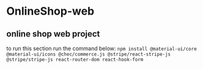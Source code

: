 # OnlineShop-web
## online shop web project


to run this section run the command below:
`npm install @material-ui/core @material-ui/icons @chec/commerce.js @stripe/react-stripe-js @stripe/stripe-js react-router-dom react-hook-form`

